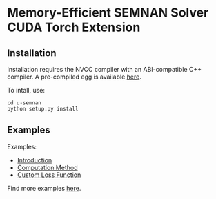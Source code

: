 # Memory-Efficient SEMNAN Solver CUDA Torch Extension

## Installation

Installation requires the NVCC compiler with an ABI-compatible C++ compiler. 
A pre-compiled egg is available [here](dist).

To intall, use:
```shell
cd u-semnan
python setup.py install
```

## Examples

Examples:
- [Introduction](examples/introduction.ipynb)
- [Computation Method](examples/computation_method.ipynb)
- [Custom Loss Function](examples/custom_loss.ipynb)

Find more examples [here](examples).